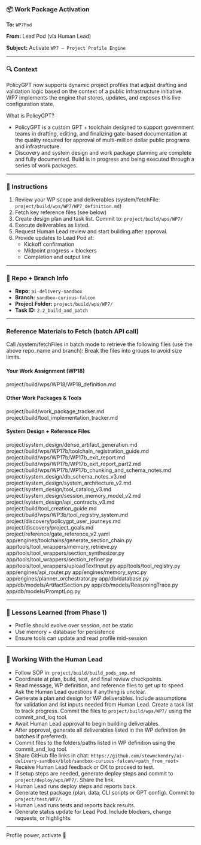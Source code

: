 ### 📦 Work Package Activation

**To:** `WP7Pod`

**From:** Lead Pod (via Human Lead)

**Subject:** Activate `WP7 – Project Profile Engine`

---

### 🔍 Context
PolicyGPT now supports dynamic project profiles that adjust drafting and validation logic based on the context of a public infrastructure initiative. WP7 implements the engine that stores, updates, and exposes this live configuration state.

What is PolicyGPT?
- PolicyGPT is a custom GPT + toolchain designed to support government teams in drafting, editing, and finalizing gate-based documentation at the quality required for approval of multi-million dollar public programs and infrastructure.
- Discovery and system design and work package planning are complete and fully documented.  Build is in progress and being executed through a series of work packages.

---

### 🗿 Instructions
1. Review your WP scope and deliverables (system/fetchFile: `project/build/wps/WP7/WP7_definition.md`)
2. Fetch key reference files (see below)
3. Create design plan and task list. Commit to: `project/build/wps/WP7/`
4. Execute deliverables as listed.
5. Request Human Lead review and start building after approval.
6. Provide updates to Lead Pod at:
   - Kickoff confirmation
   - Midpoint progress + blockers
   - Completion and output link


---

### 📂 Repo + Branch Info
- **Repo:** `ai-delivery-sandbox`
- **Branch:** `sandbox-curious-falcon`
- **Project Folder:** `project/build/wps/WP7/`
- **Task ID:** `2.2_build_and_patch`

---

### Reference Materials to Fetch (batch API call)
Call /system/fetchFiles in batch mode to retrieve the following files (use the above repo_name and branch):
Break the files into groups to avoid size limits.

#### Your Work Assignment (WP18)
project/build/wps/WP18/WP18_definition.md

#### Other Work Packages & Tools
project/build/work_package_tracker.md
project/build/tool_implementation_tracker.md

#### System Design + Reference Files
project/system_design/dense_artifact_generation.md
project/build/wps/WP17b/toolchain_registration_guide.md
project/build/wps/WP17b/WP17b_exit_report.md
project/build/wps/WP17b/WP17b_exit_report_part2.md
project/build/wps/WP17b/WP17b_chunking_and_schema_notes.md
project/system_design/db_schema_notes_v3.md
project/system_design/system_architecture_v2.md
project/system_design/tool_catalog_v3.md
project/system_design/session_memory_model_v2.md
project/system_design/api_contracts_v3.md
project/build/tool_creation_guide.md
project/build/wps/WP3b/tool_registry_system.md
project/discovery/policygpt_user_journeys.md
project/discovery/project_goals.md
project/reference/gate_reference_v2.yaml
app/engines/toolchains/generate_section_chain.py
app/tools/tool_wrappers/memory_retrieve.py
app/tools/tool_wrappers/section_synthesizer.py
app/tools/tool_wrappers/section_refiner.py
app/tools/tool_wrappers/uploadTextInput.py
app/tools/tool_registry.py
app/engines/api_router.py
app/engines/memory_sync.py
app/engines/planner_orchestrator.py
app/db/database.py
app/db/models/ArtifactSection.py
app/db/models/ReasoningTrace.py
app/db/models/PromptLog.py


---

### 🧠 Lessons Learned (from Phase 1)
- Profile should evolve over session, not be static
- Use memory + database for persistence
- Ensure tools can update and read profile mid-session

---

### 🚀 Working With the Human Lead
- Follow SOP in: `project/build/build_pods_sop.md`  
- Coordinate at plan, build, test, and final review checkpoints.
- Read message, WP definition, and reference files to get up to speed. Ask the Human Lead questions if anything is unclear.
- Generate a plan and design for WP deliverables. Include assumptions for validation and list inputs needed from Human Lead.  Create a task list to track progress.  Commit the files to `project/build/wps/WP7/` using the commit_and_log tool.
- Await Human Lead approval to begin building deliverables.
- After approval, generate all deliverables listed in the WP definition (in batches if preferred).  
- Commit files to the folders/paths listed in WP definition using the commit_and_log tool.
- Share GitHub file links in chat: `https://github.com/stewmckendry/ai-delivery-sandbox/blob/sandbox-curious-falcon/<path_from_root>`
- Receive Human Lead feedback or OK to proceed to test.
- If setup steps are needed, generate deploy steps and commit to `project/deploy/wps/WP7/`. Share the link.
- Human Lead runs deploy steps and reports back.
- Generate test package (plan, data, CLI scripts or GPT config). Commit to `project/test/WP7/`.
- Human Lead runs tests and reports back results.
- Generate status update for Lead Pod. Include blockers, change requests, or highlights.

---

Profile power, activate 🧬